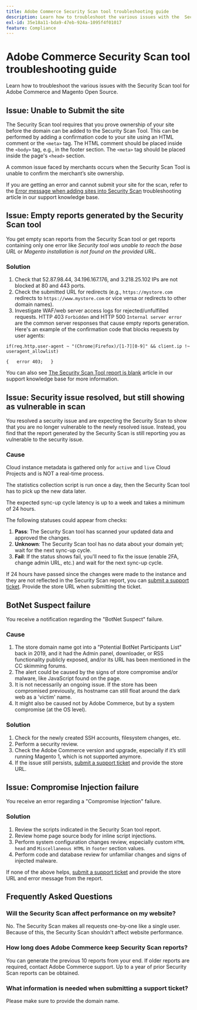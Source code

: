 ```yaml
---
title: Adobe Commerce Security Scan tool troubleshooting guide
description: Learn how to troubleshoot the various issues with the  Security Scan tool for Adobe Commerce and Magento Open Source.
exl-id: 35e18a11-bda9-47eb-924a-1095f4f01017
feature: Compliance
---
```

# Adobe Commerce Security Scan tool troubleshooting guide

Learn how to troubleshoot the various issues with the  Security Scan tool for Adobe Commerce and Magento Open Source.

## Issue: Unable to Submit the site

The Security Scan tool requires that you prove ownership of your site before the domain can be added to the Security Scan Tool. This can be performed by adding a confirmation code to your site using an HTML comment or the `<meta>` tag. The HTML comment should be placed inside the `<body>` tag, e.g., in the footer section. The `<meta>` tag should be placed inside the page's `<head>` section.

A common issue faced by merchants occurs when the Security Scan Tool is unable to confirm the merchant’s site ownership.

If you are getting an error and cannot submit your site for the scan, refer to the [Error message when adding sites into Security Scan](/help/troubleshooting/miscellaneous/error-message-adding-site-into-security-scan.md) troubleshooting article in our support knowledge base.

## Issue: Empty reports generated by the Security Scan tool

You get empty scan reports from the Security Scan tool or get reports containing only one error like *Security tool was unable to reach the base URL* or *Magento installation is not found on the provided URL*.

### Solution

1. Check that 52.87.98.44, 34.196.167.176, and 3.218.25.102 IPs are not blocked at 80 and 443 ports.
1. Check the submitted URL for redirects (e.g., `https://mystore.com` redirects to `https://www.mystore.com` or vice versa or redirects to other domain names).
1. Investigate WAF/web server access logs for rejected/unfulfilled requests. HTTP 403 `Forbidden` and HTTP 500 `Internal server error` are the common server responses that cause empty reports generation. Here's an example of the confirmation code that blocks requests by user agents:

```code block
if(req.http.user-agent ~ "(Chrome|Firefox)/[1-7][0-9]" && client.ip !~ useragent_allowlist)

{   error 403;   }
```

You can also see [The Security Scan Tool report is blank](/help/troubleshooting/miscellaneous/the-security-scan-tool-report-is-blank.md) article in our support knowledge base for more information.

## Issue: Security issue resolved, but still showing as vulnerable in scan

You resolved a security issue and are expecting the Security Scan to show that you are no longer vulnerable to the newly resolved issue. Instead, you find that the report generated by the Security Scan is still reporting you as vulnerable to the security issue.

### Cause

Cloud instance metadata is gathered only for `active` and `live` Cloud Projects and is NOT a real-time process.

The statistics collection script is run once a day, then the Security Scan tool has to pick up the new data later.

The expected sync-up cycle latency is up to a week and takes a minimum of 24 hours.

The following statuses could appear from checks:

1. **Pass**: The Security Scan tool has scanned your updated data and approved the changes.
1. **Unknown**: The Security Scan tool has no data about your domain yet; wait for the next sync-up cycle.
1. **Fail**: If the status shows fail, you'll need to fix the issue (enable 2FA, change admin URL, etc.) and wait for the next sync-up cycle.

If 24 hours have passed since the changes were made to the instance and they are not reflected in the Security Scan report, you can [submit a support ticket](/help/help-center-guide/help-center/magento-help-center-user-guide.md#submit-ticket). Provide the store URL when submitting the ticket.

## BotNet Suspect failure

You receive a notification regarding the "BotNet Suspect" failure.

### Cause

1. The store domain name got into a "Potential BotNet Participants List" back in 2019, and it had the Admin panel, downloader, or RSS functionality publicly exposed, and/or its URL has been mentioned in the CC skimming forums.
1. The alert could be caused by the signs of store compromise and/or malware, like JavaScript found on the page.
1. It is not necessarily an ongoing issue. If the store has been compromised previously, its hostname can still float around the dark web as a 'victim' name.
1. It might also be caused not by Adobe Commerce, but by a system compromise (at the OS level).

### Solution

1. Check for the newly created SSH accounts, filesystem changes, etc.
1. Perform a security review.
1. Check the Adobe Commerce version and upgrade, especially if it’s still running Magento 1, which is not supported anymore.
1. If the issue still persists, [submit a support ticket](/help/help-center-guide/help-center/magento-help-center-user-guide.md#submit-ticket) and provide the store URL.

## Issue: Compromise Injection failure

You receive an error regarding a "Compromise Injection" failure.

### Solution

1. Review the scripts indicated in the Security Scan tool report.
1. Review home page source body for inline script injections.
1. Perform system configuration changes review, especially custom `HTML head` and `Miscellaneous HTML` in `footer` section values.
1. Perform code and database review for unfamiliar changes and signs of injected malware.

If none of the above helps, [submit a support ticket](/help/help-center-guide/help-center/magento-help-center-user-guide.md#submit-ticket) and provide the store URL and error message from the report.

## Frequently Asked Questions

### Will the Security Scan affect performance on my website?

No. The Security Scan makes all requests one-by-one like a single user. Because of this, the Security Scan shouldn't affect website performance.

### How long does Adobe Commerce keep Security Scan reports?

You can generate the previous 10 reports from your end. If older reports are required, contact Adobe Commerce support. Up to a year of prior Security Scan reports can be obtained.

### What information is needed when submitting a support ticket?

Please make sure to provide the domain name.
